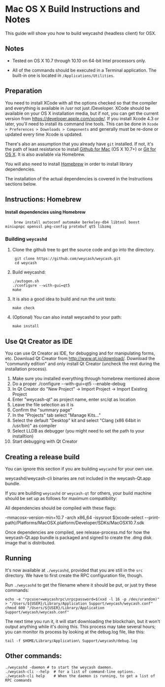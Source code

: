 Mac OS X Build Instructions and Notes
====================================
This guide will show you how to build weycashd (headless client) for OSX.

Notes
-----

* Tested on OS X 10.7 through 10.10 on 64-bit Intel processors only.

* All of the commands should be executed in a Terminal application. The
built-in one is located in `/Applications/Utilities`.

Preparation
-----------

You need to install XCode with all the options checked so that the compiler
and everything is available in /usr not just /Developer. XCode should be
available on your OS X installation media, but if not, you can get the
current version from https://developer.apple.com/xcode/. If you install
Xcode 4.3 or later, you'll need to install its command line tools. This can
be done in `Xcode > Preferences > Downloads > Components` and generally must
be re-done or updated every time Xcode is updated.

There's also an assumption that you already have `git` installed. If
not, it's the path of least resistance to install [Github for Mac](https://mac.github.com/)
(OS X 10.7+) or
[Git for OS X](https://code.google.com/p/git-osx-installer/). It is also
available via Homebrew.

You will also need to install [Homebrew](http://brew.sh) in order to install library
dependencies.

The installation of the actual dependencies is covered in the Instructions
sections below.

Instructions: Homebrew
----------------------

#### Install dependencies using Homebrew

        brew install autoconf automake berkeley-db4 libtool boost miniupnpc openssl pkg-config protobuf qt5 libzmq

### Building `weycashd`

1. Clone the github tree to get the source code and go into the directory.

        git clone https://github.com/weycash/weycash.git
        cd weycash

2.  Build weycashd:

        ./autogen.sh
        ./configure --with-gui=qt5
        make

3.  It is also a good idea to build and run the unit tests:

        make check

4.  (Optional) You can also install weycashd to your path:

        make install

Use Qt Creator as IDE
------------------------
You can use Qt Creator as IDE, for debugging and for manipulating forms, etc.
Download Qt Creator from http://www.qt.io/download/. Download the "community edition" and only install Qt Creator (uncheck the rest during the installation process).

1. Make sure you installed everything through homebrew mentioned above
2. Do a proper ./configure --with-gui=qt5 --enable-debug
3. In Qt Creator do "New Project" -> Import Project -> Import Existing Project
4. Enter "weycash-qt" as project name, enter src/qt as location
5. Leave the file selection as it is
6. Confirm the "summary page"
7. In the "Projects" tab select "Manage Kits..."
8. Select the default "Desktop" kit and select "Clang (x86 64bit in /usr/bin)" as compiler
9. Select LLDB as debugger (you might need to set the path to your installtion)
10. Start debugging with Qt Creator

Creating a release build
------------------------
You can ignore this section if you are building `weycashd` for your own use.

weycashd/weycash-cli binaries are not included in the weycash-Qt.app bundle.

If you are building `weycashd` or `weycash-qt` for others, your build machine should be set up
as follows for maximum compatibility:

All dependencies should be compiled with these flags:

 -mmacosx-version-min=10.7
 -arch x86_64
 -isysroot $(xcode-select --print-path)/Platforms/MacOSX.platform/Developer/SDKs/MacOSX10.7.sdk

Once dependencies are compiled, see release-process.md for how the weycash-Qt.app
bundle is packaged and signed to create the .dmg disk image that is distributed.

Running
-------

It's now available at `./weycashd`, provided that you are still in the `src`
directory. We have to first create the RPC configuration file, though.

Run `./weycashd` to get the filename where it should be put, or just try these
commands:

    echo -e "rpcuser=weycashrpc\nrpcpassword=$(xxd -l 16 -p /dev/urandom)" > "/Users/${USER}/Library/Application Support/weycash/weycash.conf"
    chmod 600 "/Users/${USER}/Library/Application Support/weycash/weycash.conf"

The next time you run it, it will start downloading the blockchain, but it won't
output anything while it's doing this. This process may take several hours;
you can monitor its process by looking at the debug.log file, like this:

    tail -f $HOME/Library/Application\ Support/weycash/debug.log

Other commands:
-------

    ./weycashd -daemon # to start the weycash daemon.
    ./weycash-cli --help  # for a list of command-line options.
    ./weycash-cli help    # When the daemon is running, to get a list of RPC commands
